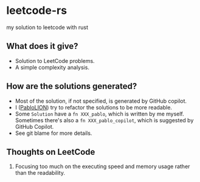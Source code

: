 # leetcode-rs

my solution to leetcode with rust

## What does it give?

- Solution to LeetCode problems.
- A simple complexity analysis.

## How are the solutions generated?

- Most of the solution, if not specified, is generated by GitHub copilot.
- I ([PabloLION](https://github.com/PabloLION)) try to refactor the solutions to be more readable.
- Some `Solution` have a `fn XXX_pablo`, which is written by me myself. Sometimes there's also a `fn XXX_pablo_copilot`, which is suggested by GitHub Copilot.
- See git blame for more details.

## Thoughts on LeetCode

1. Focusing too much on the executing speed and memory usage rather than the readability.
